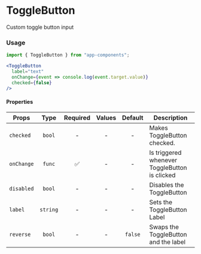 # ToggleButton

Custom toggle button input

### Usage

```js
import { ToggleButton } from "app-components";
```

```jsx
<ToggleButton
  label="text"
  onChange={event => console.log(event.target.value)}
  checked={false}
/>
```

#### Properties

| Props      |   Type   | Required | Values | Default | Description                                                    |
| ---------- | :------: | :------: | :----: | :-----: | -------------------------------------------------------------- |
| `checked`  |  `bool`  |    -     |   -    |    -    | Makes ToggleButton checked.                                    |
| `onChange` |  `func`  |    ✅    |   -    |    -    | Is triggered whenever ToggleButton is clicked               |
| `disabled` |  `bool`  |    -     |   -    |    -    | Disables the ToggleButton                                      |
| `label`    | `string` |    -     |   -    |    -    | Sets the ToggleButton Label                                            |
| `reverse`  |  `bool`  |    -     |   -    | `false` | Swaps the ToggleButton and the label                               |
